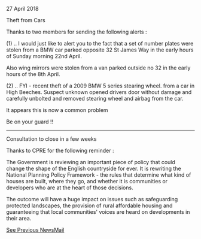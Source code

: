 27 April 2018

Theft from Cars

Thanks to two members for sending the following alerts :

(1) .. I would just like to alert you to the fact that a set of number plates were stolen from a BMW car parked opposite 32 St James Way in the early hours of Sunday morning 22nd April.

Also wing mirrors were stolen from a van parked outside no 32 in the early hours of the 8th April.

(2) .. FYI - recent theft of a 2009 BMW 5 series stearing wheel. from a car in High Beeches. Suspect unknown opened drivers door without damage and carefully unbolted and removed stearing wheel and airbag from the car.

It appears this is now a common problem

Be on your guard !!

---

Consultation to close in a few weeks

Thanks to CPRE for the following reminder :

The Government is reviewing an important piece of policy that could change the shape of the English countryside for ever. It is rewriting the National Planning Policy Framework - the rules that determine what kind of houses are built, where they go, and whether it is communities or developers who are at the heart of those decisions.

The outcome will have a huge impact on issues such as safeguarding protected landscapes, the provision of rural affordable housing and guaranteeing that local communities' voices are heard on developments in their area.

[See Previous NewsMail](http://www.northcrayresidents.org.uk/newsmail_files/nm0438.html)
